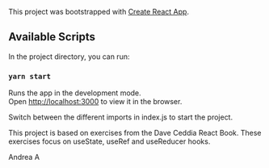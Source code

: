 This project was bootstrapped with [Create React App](https://github.com/facebook/create-react-app).

## Available Scripts

In the project directory, you can run:

### `yarn start`

Runs the app in the development mode.<br />
Open [http://localhost:3000](http://localhost:3000) to view it in the browser.

Switch between the different imports in index.js to start the project.

This project is based on exercises from the Dave Ceddia React Book. These exercises focus on useState, useRef and useReducer hooks.

Andrea A

